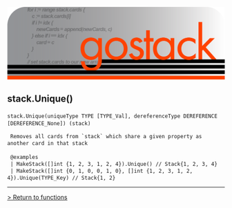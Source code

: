 ![Banner](../../media/gostack_SmallerTransparent.png)

 <h2>stack.Unique()</h2>

 `stack.Unique(uniqueType TYPE [TYPE_Val], dereferenceType DEREFERENCE [DEREFERENCE_None]) (stack)`

```
 Removes all cards from `stack` which share a given property as another card in that stack

 @examples
 | MakeStack([]int {1, 2, 3, 1, 2, 4}).Unique() // Stack{1, 2, 3, 4}
 | MakeStack([]int {0, 1, 0, 0, 1, 0}, []int {1, 2, 3, 1, 2, 4}).Unique(TYPE_Key) // Stack{1, 2}
```

---

 [> Return to functions](../functionsAPI.md)